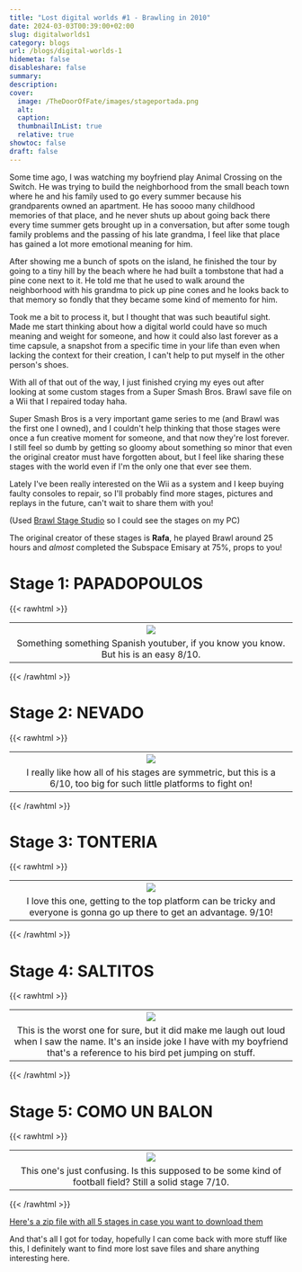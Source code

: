 ```yaml
---
title: "Lost digital worlds #1 - Brawling in 2010"
date: 2024-03-03T00:39:00+02:00
slug: digitalworlds1
category: blogs
url: /blogs/digital-worlds-1
hidemeta: false
disableshare: false
summary:
description:
cover:
  image: /TheDoorOfFate/images/stageportada.png
  alt:
  caption:
  thumbnailInList: true
  relative: true
showtoc: false
draft: false
---
```


Some time ago, I was watching my boyfriend play Animal Crossing on the Switch.
He was trying to build the neighborhood from the small beach town where he and his family used to go every summer because his grandparents owned an apartment. He has soooo many childhood memories of that place, and he never shuts up about going back there every time summer gets brought up in a conversation, but after some tough family problems and the passing of his late grandma, I feel like that place has gained a lot more emotional meaning for him.

After showing me a bunch of spots on the island, he finished the tour by going to a tiny hill by the beach where he had built a tombstone that had a pine cone next to it. He told me that he used to walk around the neighborhood with his grandma to pick up pine cones and he looks back to that memory so fondly that they became some kind of memento for him.

Took me a bit to process it, but I thought that was such beautiful sight. Made me start thinking about how a digital world could have so much meaning and weight for someone, and how it could also last forever as a time capsule, a snapshot from a specific time in your life than even when lacking the context for their creation, I can't help to put myself in the other person's shoes.

With all of that out of the way, I just finished crying my eyes out after looking at some custom stages from a Super Smash Bros. Brawl save file on a Wii that I repaired today haha.

Super Smash Bros is a very important game series to me (and Brawl was the first one I owned), and I couldn't help thinking that those stages were once a fun creative moment for someone, and that now they're lost forever. I still feel so dumb by getting so gloomy about something so minor that even the original creator must have forgotten about, but I feel like sharing these stages with the world even if I'm the only one that ever see them.

Lately I've been really interested on the Wii as a system and I keep buying faulty consoles to repair, so I'll probably find more stages, pictures and replays in the future, can't wait to share them with you!

(Used [Brawl Stage Studio](https://www.gamebrew.org/wiki/Super_Smash_Bros._Brawl_Stage_Studio_Wii#External_links) so I could see the stages on my PC)

The original creator of these stages is **Rafa**, he played Brawl around 25 hours and _almost_ completed the Subspace Emisary at 75%, props to you!

# Stage 1: PAPADOPOULOS

{{< rawhtml >}}
<center>
<table>
  <tr>
    <th><img src="stage1.png"</th>
  </tr>
  <tr>
    <td colspan="2" style="text-align: center">
    Something something Spanish youtuber, if you know you know. But his is an easy 8/10.
    </td>
  </tr>
</table>
</center>
{{< /rawhtml >}}


# Stage 2: NEVADO

{{< rawhtml >}}
<table>
  <tr>
    <th><img src="stage2.png"</th>
  </tr>
  <tr>
    <td colspan="2" style="text-align: center">
    I really like how all of his stages are symmetric, but this is a 6/10, too big for such little platforms to fight on!
    </td>
  </tr>
</table>
{{< /rawhtml >}}

# Stage 3: TONTERIA

{{< rawhtml >}}
<table>
  <tr>
    <th><img src="stage3.png"</th>
  </tr>
  <tr>
    <td colspan="2" style="text-align: center">
    I love this one, getting to the top platform can be tricky and everyone is gonna go up there to get an advantage. 9/10!
    </td>
  </tr>
</table>
{{< /rawhtml >}}

# Stage 4: SALTITOS

{{< rawhtml >}}
<table>
  <tr>
    <th><img src="stage4.png"</th>
  </tr>
  <tr>
    <td colspan="2" style="text-align: center">
    This is the worst one for sure, but it did make me laugh out loud when I saw the name. It's an inside joke I have with my boyfriend that's a reference to his bird pet jumping on stuff.
    </td>
  </tr>
</table>
{{< /rawhtml >}}

# Stage 5: COMO UN BALON

{{< rawhtml >}}
<table>
  <tr>
    <th><img src="stage5.png"</th>
  </tr>
  <tr>
    <td colspan="2" style="text-align: center">
    This one's just confusing. Is this supposed to be some kind of football field? Still a solid stage 7/10.
    </td>
  </tr>
</table>
{{< /rawhtml >}}

[Here's a zip file with all 5 stages in case you want to download them](RafaBrawlStages.zip)

And that's all I got for today, hopefully I can come back with more stuff like this, I definitely want to find more lost save files and share anything interesting here. 
